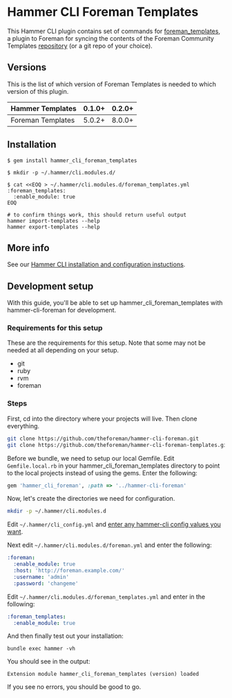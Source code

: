 # Hammer CLI Foreman Templates

This Hammer CLI plugin contains set of commands for [foreman_templates](
  https://github.com/theforeman/foreman_templates
), a plugin to Foreman for syncing the contents of the Foreman Community
Templates [repository](
  https://github.com/theforeman/community-templates/
) (or a git repo of your choice).

## Versions

This is the list of which version of Foreman Templates is needed to which version of this plugin.

| Hammer Templates  | 0.1.0+ | 0.2.0+ |
|-------------------|--------|--------|
| Foreman Templates | 5.0.2+ | 8.0.0+ |

## Installation

    $ gem install hammer_cli_foreman_templates

    $ mkdir -p ~/.hammer/cli.modules.d/

    $ cat <<EOQ > ~/.hammer/cli.modules.d/foreman_templates.yml
    :foreman_templates:
      :enable_module: true
    EOQ

    # to confirm things work, this should return useful output
    hammer import-templates --help
    hammer export-templates --help

## More info

See our [Hammer CLI installation and configuration instuctions](
https://github.com/theforeman/hammer-cli/blob/master/doc/installation.md#installation).

## Development setup
With this guide, you'll be able to set up hammer_cli_foreman_templates with hammer-cli-foreman for development.

### Requirements for this setup

These are the requirements for this setup. Note that some may not be needed at
all depending on your setup.

* git
* ruby
* rvm
* foreman

### Steps

First, cd into the directory where your projects will live. Then clone everything.

```bash
git clone https://github.com/theforeman/hammer-cli-foreman.git
git clone https://github.com/theforeman/hammer-cli-foreman-templates.git
```

Before we bundle, we need to setup our local Gemfile. Edit `Gemfile.local.rb` in your hammer_cli_foreman_templates directory to point to the local projects instead of using the gems. Enter the following:

```ruby
gem 'hammer_cli_foreman', :path => '../hammer-cli-foreman'
```

Now, let's create the directories we need for configuration.

```bash
mkdir -p ~/.hammer/cli.modules.d
```

Edit `~/.hammer/cli_config.yml` and [enter any hammer-cli config values you
want](https://github.com/theforeman/hammer-cli/blob/master/doc/installation.md#options).

Next edit `~/.hammer/cli.modules.d/foreman.yml` and enter the following:

```yaml
:foreman:
  :enable_module: true
  :host: 'http://foreman.example.com/'
  :username: 'admin'
  :password: 'changeme'
```

Edit `~/.hammer/cli.modules.d/foreman_templates.yml` and enter in the following:

```yaml
:foreman_templates:
  :enable_module: true
```

And then finally test out your installation:

```
bundle exec hammer -vh
```

You should see in the output:
```
Extension module hammer_cli_foreman_templates (version) loaded
```
If you see no errors, you should be good to go.
